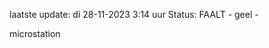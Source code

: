 laatste update: 
di 28-11-2023  3:14   uur 
Status: FAALT - geel - 
<div class="service Y">microstation</div>